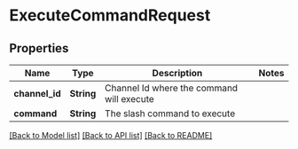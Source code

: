 # ExecuteCommandRequest

## Properties

Name | Type | Description | Notes
------------ | ------------- | ------------- | -------------
**channel_id** | **String** | Channel Id where the command will execute | 
**command** | **String** | The slash command to execute | 

[[Back to Model list]](../README.md#documentation-for-models) [[Back to API list]](../README.md#documentation-for-api-endpoints) [[Back to README]](../README.md)


